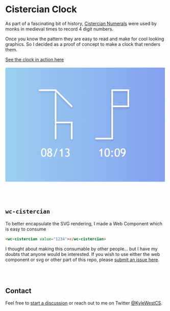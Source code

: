 # Cistercian Clock

As part of a fascinating bit of history, [Cistercian Numerals](https://en.wikipedia.org/wiki/Cistercian_numerals) were used by monks in medieval times to record 4 digit numbers.

Once you know the pattern they are easy to read and make for cool looking graphics. So I decided as a proof of concept to make a clock that renders them. 

<a href="https://kyle-west.github.io/cistercian-clock">
See the clock in action here
<br/>
<br/>
<img width="500" alt="Screen Shot of Clock" src="./meta/screenshot.png"/>
</a>

<br/><br/>

## `wc-cistercian`

To better encapsulate the SVG rendering, I made a Web Component which is easy to consume

```html
<wc-cistercian value="1234"></wc-cistercian>
```

I thought about making this consumable by other people... but I have my doubts that anyone would be interested. If you wish to use either the web component or svg or other part of this repo, please [submit an issue here](https://github.com/kyle-west/cistercian-clock/issues/new?title=Please%20Make%20This%20Shared&body=I%20would%20like%20to%20use%20the%20Web%20Component%20as%20a%20(bower%20|%20node)%20package.%20%3Cinsert%20reason%20why%20here%3E).

<br/><br/>

## Contact

Feel free to [start a discussion](https://github.com/kyle-west/cistercian-clock/discussions) or reach out to me on Twitter [@KyleWestCS](https://twitter.com/KyleWestCS).
